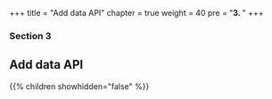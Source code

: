 +++
title = "Add data API"
chapter = true
weight = 40
pre = "<b>3. </b>"
+++

### Section 3

## Add data API

{{% children showhidden="false" %}}